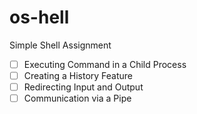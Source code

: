 # os-hell
Simple Shell Assignment

- [ ] Executing Command in a Child Process 
- [ ] Creating a History Feature
- [ ] Redirecting Input and Output
- [ ] Communication via a Pipe
